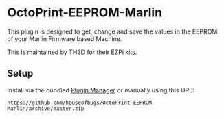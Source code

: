 # OctoPrint-EEPROM-Marlin

This plugin is designed to get, change and save the values in the EEPROM of your Marlin Firmware based Machine.

This is maintained by TH3D for their EZPi kits.

## Setup

Install via the bundled [Plugin Manager](https://github.com/foosel/OctoPrint/wiki/Plugin:-Plugin-Manager)
or manually using this URL:

    https://github.com/houseofbugs/OctoPrint-EEPROM-Marlin/archive/master.zip

